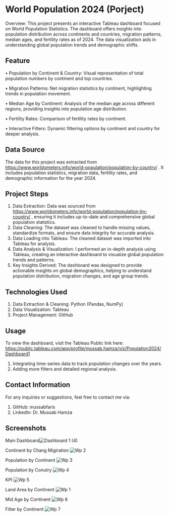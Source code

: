 # World Population 2024 (Porject)

Overview:
This project presents an interactive Tableau dashboard focused on World Population Statistics. The dashboard offers insights into population distribution across continents and countries, migration patterns, median ages, and fertility rates as of 2024. The data visualization aids in understanding global population trends and demographic shifts.


## Feature 
•	Population by Continent & Country: Visual representation of total population numbers by continent and top countries.

•	Migration Patterns: Net migration statistics by continent, highlighting trends in population movement.

•	Median Age by Continent: Analysis of the median age across different regions, providing insights into population age distribution.

•	Fertility Rates: Comparison of fertility rates by continent.

•	Interactive Filters: Dynamic filtering options by continent and country for deeper analysis.

## Data Source
The data for this project was extracted from https://www.worldometers.info/world-population/population-by-country/ . It includes population statistics, migration data, fertility rates, and demographic information for the year 2024.

## Project Steps
1.	Data Extraction: Data was sourced from https://www.worldometers.info/world-population/population-by-country/ , ensuring it includes up-to-date and comprehensive global population statistics.
2.	Data Cleaning: The dataset was cleaned to handle missing values, standardize formats, and ensure data integrity for accurate analysis.
3.	Data Loading into Tableau: The cleaned dataset was imported into Tableau for analysis.
4.	Data Analysis & Visualization: I performed an in-depth analysis using Tableau, creating an interactive dashboard to visualize global population trends and patterns.
5.	Key Insights Derived: The dashboard was designed to provide actionable insights on global demographics, helping to understand population distribution, migration changes, and age group trends.

## Technologies Used
1.	Data Extraction & Cleaning: Python (Pandas, NumPy)
2.	Data Visualization: Tableau
3.	Project Management: GitHub


## Usage
To view the dashboard, visit the Tableau Public link here:
https://public.tableau.com/app/profile/mussab.hamza/viz/Population2024/Dashboard1
1.	Integrating time-series data to track population changes over the years.
2.	Adding more filters and detailed regional analysis.

## Contact Information
For any inquiries or suggestions, feel free to contact me via:
1.	GitHub: mussabfaris
2.	LinkedIn: Dr. Mussab Hamza

## Screenshots

Main Dashboard![Dashboard 1 (4)](https://github.com/user-attachments/assets/b4dbfd15-c7ee-445a-911d-dd362dea72b7)

Continent by Chang Migiration
![Wp 2](https://github.com/user-attachments/assets/1dfb5c65-d92c-430d-9713-16670dc17430)

Population by Continent
![Wp 3](https://github.com/user-attachments/assets/965bedd7-0ee0-49f3-a4aa-a3773d0efecd)

Population by Conutry
![Wp 4](https://github.com/user-attachments/assets/33f7d3b7-13dc-481d-95fd-21a72fb89809)

KPI
![Wp 5](https://github.com/user-attachments/assets/d1947dac-8041-4b1f-a223-86c1ef599636)

Land Area by Continent
![Wp 1](https://github.com/user-attachments/assets/3e76b382-f3f5-428e-a335-d384b40b92a1)

Mid Age by Continent
![Wp 6](https://github.com/user-attachments/assets/bc901716-02b7-4db0-9128-c064be41d74b)

Filter by Continent
![Wp 7](https://github.com/user-attachments/assets/401b9c32-3bc6-420f-9eba-927b8d21962b)
